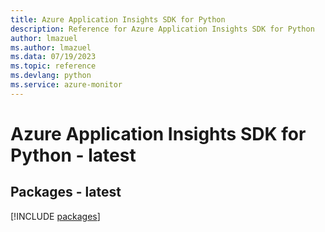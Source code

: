 ```yaml
---
title: Azure Application Insights SDK for Python
description: Reference for Azure Application Insights SDK for Python
author: lmazuel
ms.author: lmazuel
ms.data: 07/19/2023
ms.topic: reference
ms.devlang: python
ms.service: azure-monitor
---
```

# Azure Application Insights SDK for Python - latest
## Packages - latest
[!INCLUDE [packages](application-insights-index.md)]